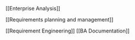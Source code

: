 [[Enterprise Analysis]]

[[Requirements planning and management]]

[[Requirement Engineering]] 
[[BA Documentation]]

